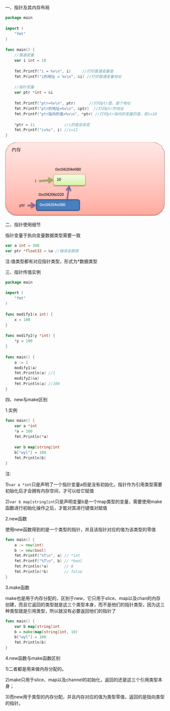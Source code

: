 一、指针及其内存布局

```go
package main

import (
	"fmt"
)

func main() {
	//普通变量
	var i int = 10

	fmt.Printf("i = %v\n", i)     //打印普通变量值
	fmt.Printf("i的地址 = %v\n", &i) //打印普通变量地址

	//指针变量
	var ptr *int = &i

	fmt.Printf("ptr=%v\n", ptr)      //打印ptr值，是个地址
	fmt.Printf("ptr的地址=%v\n", &ptr)  //打印ptr的地址
	fmt.Printf("ptr指向的值=%v\n", *ptr) //打印ptr指向的变量的值，即i=10

	*ptr = 11             //i的值会改变
	fmt.Printf("i=%v", i) //i=11
}
```

![001](001.png)

二、指针使用细节

指针变量于执向变量数据类型需要一致

```go
var a int = 300
var ptr *float32 = &a //编译会报错
```

注:值类型都有对应指针类型，形式为*数据类型

三、指针传值实例

```go
package main

import (
	"fmt"
)

func modify1(x int) {
	x = 100
}

func modify2(y *int) {
	*y = 100
}

func main() {
	a := 1
	modify1(a)
	fmt.Println(a) //1
	modify2(&a)
	fmt.Println(a) //100
}
```

四、new与make区别

1.实例

```go
func main() {
	var a *int
	*a = 100
	fmt.Println(*a)

	var b map[string]int
	b["wyl"] = 100
	fmt.Println(b)
}
```

注:

1)`var a *int`只是声明了一个指针变量a但是没有初始化，指针作为引用类型需要初始化后才会拥有内存空间，才可以给它赋值

2)`var b map[string]int`只是声明变量b是一个map类型的变量，需要使用make函数进行初始化操作之后，才能对其进行键值对赋值

2.new函数

使用new函数得到的是一个类型的指针，并且该指针对应的值为该类型的零值

```go
func main() {
	a := new(int)
	b := new(bool)
	fmt.Printf("%T\n", a) // *int
	fmt.Printf("%T\n", b) // *bool
	fmt.Println(*a)       // 0
	fmt.Println(*b)       // false
}	
```

3.make函数

make也是用于内存分配的，区别于new，它只用于slice、map以及chan的内存创建，而且它返回的类型就是这三个类型本身，而不是他们的指针类型，因为这三种类型就是引用类型，所以就没有必要返回他们的指针了

```go
func main() {
	var b map[string]int
	b = make(map[string]int, 10)
	b["wyl"] = 100
	fmt.Println(b)
}
```

4.new函数与make函数区别

1)二者都是用来做内存分配的。

2)make只用于slice、map以及channel的初始化，返回的还是这三个引用类型本身；

3)而new用于类型的内存分配，并且内存对应的值为类型零值，返回的是指向类型的指针。